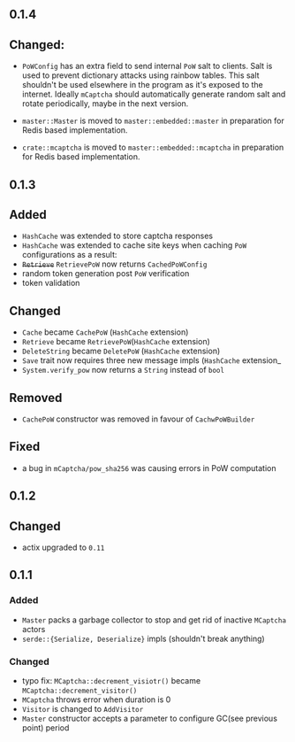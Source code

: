 ## 0.1.4

## Changed:

- `PoWConfig` has an extra field to send internal `PoW` salt to clients.
  Salt is used to prevent dictionary attacks using rainbow tables. This
  salt shouldn't be used elsewhere in the program as it's exposed to the
  internet. Ideally `mCaptcha` should automatically generate random
  salt and rotate periodically, maybe in the next version.

- `master::Master` is moved to `master::embedded::master` in preparation
  for Redis based implementation.

- `crate::mcaptcha` is moved to `master::embedded::mcaptcha` in preparation
  for Redis based implementation.

## 0.1.3

## Added

- `HashCache` was extended to store captcha responses
- `HashCache` was extended to cache site keys when caching `PoW` configurations
  as a result:
- <strike>`Retrieve`</strike> `RetrievePoW` now returns `CachedPoWConfig`
- random token generation post `PoW` verification
- token validation

## Changed

- `Cache` became `CachePoW` (`HashCache` extension)
- `Retrieve` became `RetrievePoW`(`HashCache` extension)
- `DeleteString` became `DeletePoW` (`HashCache` extension)
- `Save` trait now requires three new message impls (`HashCache` extension\_
- `System.verify_pow` now returns a `String` instead of `bool`

## Removed

- `CachePoW` constructor was removed in favour of `CachwPoWBuilder`

## Fixed

- a bug in `mCaptcha/pow_sha256` was causing errors in PoW computation

## 0.1.2

## Changed

- actix upgraded to `0.11`

## 0.1.1

### Added

- `Master` packs a garbage collector to stop and get rid of inactive
  `MCaptcha` actors
- `serde::{Serialize, Deserialize}` impls (shouldn't break anything)

### Changed

- typo fix: `MCaptcha::decrement_visiotr()` became `MCaptcha::decrement_visitor()`
- `MCaptcha` throws error when duration is 0
- `Visitor` is changed to `AddVisitor`
- `Master` constructor accepts a parameter to configure GC(see previous
  point) period
